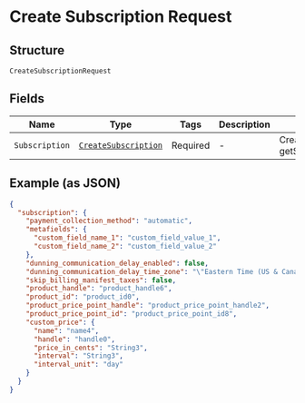 
# Create Subscription Request

## Structure

`CreateSubscriptionRequest`

## Fields

| Name | Type | Tags | Description | Getter | Setter |
|  --- | --- | --- | --- | --- | --- |
| `Subscription` | [`CreateSubscription`](../../doc/models/create-subscription.md) | Required | - | CreateSubscription getSubscription() | setSubscription(CreateSubscription subscription) |

## Example (as JSON)

```json
{
  "subscription": {
    "payment_collection_method": "automatic",
    "metafields": {
      "custom_field_name_1": "custom_field_value_1",
      "custom_field_name_2": "custom_field_value_2"
    },
    "dunning_communication_delay_enabled": false,
    "dunning_communication_delay_time_zone": "\"Eastern Time (US & Canada)\"",
    "skip_billing_manifest_taxes": false,
    "product_handle": "product_handle6",
    "product_id": "product_id0",
    "product_price_point_handle": "product_price_point_handle2",
    "product_price_point_id": "product_price_point_id8",
    "custom_price": {
      "name": "name4",
      "handle": "handle0",
      "price_in_cents": "String3",
      "interval": "String3",
      "interval_unit": "day"
    }
  }
}
```

